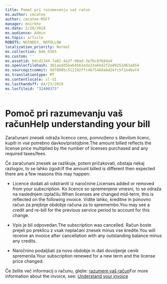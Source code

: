 ```yaml
---
title: Pomoč pri razumevanju vaš račun
ms.author: cmcatee
author: cmcatee-MSFT
manager: mnirkhe
ms.date: 2/20/2018
ms.audience: Admin
ms.topic: article
ROBOTS: NOINDEX, NOFOLLOW
localization_priority: Normal
ms.collection: Adm_O365
ms.custom: ''
ms.assetid: bdcd1344-7a01-4a3f-90ad-3e7bc0f684a9
ms.openlocfilehash: 301aedd5ba64561eda33a6bd2f2e89253d63a854
ms.sourcegitcommit: 9d78905c512192ffc4675468abd2efc5f2e4baf4
ms.translationtype: MT
ms.contentlocale: sl-SI
ms.lasthandoff: 04/23/2019
ms.locfileid: "32400373"
---
```

# <a name="help-understanding-your-bill"></a><span data-ttu-id="c7cf6-102">Pomoč pri razumevanju vaš račun</span><span class="sxs-lookup"><span data-stu-id="c7cf6-102">Help understanding your bill</span></span>

<span data-ttu-id="c7cf6-103">Zaračunani znesek odraža licenco ceno, pomnoženo s številom licenc, kupiti in vse potrebno davkov/pristojbine.</span><span class="sxs-lookup"><span data-stu-id="c7cf6-103">The amount billed reflects the license price multiplied by the number of licenses purchased and any required taxes/fees.</span></span>
  
<span data-ttu-id="c7cf6-104">Če zaračunani znesek se razlikuje, potem pričakovati, obstaja nekaj razlogov, to se lahko zgodi:</span><span class="sxs-lookup"><span data-stu-id="c7cf6-104">If the amount billed is different then expected there are a few reasons this may happen:</span></span>
  
- <span data-ttu-id="c7cf6-105">Licence dodati ali odstraniti iz naročnine.</span><span class="sxs-lookup"><span data-stu-id="c7cf6-105">Licenses added or removed from your subscription.</span></span> <span data-ttu-id="c7cf6-106">Ko licence so spremenjene vmesni, to se odraža na naslednjem izplačilu.</span><span class="sxs-lookup"><span data-stu-id="c7cf6-106">When licenses are changed mid-term, this is reflected on the following invoice.</span></span> <span data-ttu-id="c7cf6-107">Vidite lahko, kreditne in ponovno račun za prejšnje obdobje računa za to spremembo.</span><span class="sxs-lookup"><span data-stu-id="c7cf6-107">You may see a credit and re-bill for the previous service period to account for this change.</span></span>
    
- <span data-ttu-id="c7cf6-108">Vpis je bil odpovedan.</span><span class="sxs-lookup"><span data-stu-id="c7cf6-108">The subscription was cancelled.</span></span> <span data-ttu-id="c7cf6-109">Račun boste prejeli po preklicu z vsak neplačani znesek minus vse kredite.</span><span class="sxs-lookup"><span data-stu-id="c7cf6-109">You will receive an invoice after cancellation with any outstanding balance minus any credits.</span></span>
    
- <span data-ttu-id="c7cf6-110">Naročnino podaljšati za novo obdobje in dati dovoljenje cenik spremenila.</span><span class="sxs-lookup"><span data-stu-id="c7cf6-110">Your subscription renewed for a new term and the license price changed.</span></span>
    
<span data-ttu-id="c7cf6-111">Če želite več informacij o računu, glejte: [razumem vaš račun](https://support.office.com/article/0724b428-fb59-4962-8c37-6674166d7507)</span><span class="sxs-lookup"><span data-stu-id="c7cf6-111">For more information about the invoice, see: [Understand your invoice](https://support.office.com/article/0724b428-fb59-4962-8c37-6674166d7507)</span></span>
  

